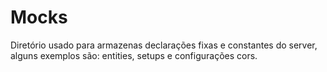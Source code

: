# Mocks

Diretório usado para armazenas declarações fixas e constantes do server,
alguns exemplos são: entities, setups e configurações cors.
